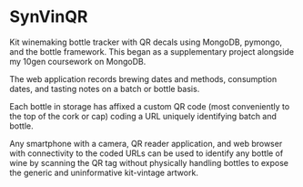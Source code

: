SynVinQR
========

Kit winemaking bottle tracker with QR decals using MongoDB, pymongo, 
and the bottle framework. This began as a supplementary project 
alongside my 10gen coursework on MongoDB.  

The web application records brewing dates and methods, consumption 
dates, and tasting notes on a batch or bottle basis. 

Each bottle in storage has affixed a custom QR code (most 
conveniently to the top of the cork or cap) coding a URL uniquely 
identifying batch and bottle. 

Any smartphone with a camera, QR reader application, and web browser 
with connectivity to the coded URLs can be used to identify any bottle 
of wine by scanning the QR tag without physically handling bottles 
to expose the generic and uninformative kit-vintage artwork.  
